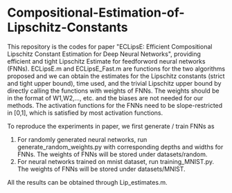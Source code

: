 # Compositional-Estimation-of-Lipschitz-Constants
This repository is the codes for paper "ECLipsE: Efficient Compositional Lipschitz Constant Estimation for Deep Neural Networks", providing efficient and tight Lipschitz Estimate for feedforword neural networks (FNNs). ECLipsE.m and ECLipsE_Fast.m are functions for the two algorithms proposed and we can obtain the estimates for the Lipschitz constants (strict and tight upper bound), time used, and the trivial Lipschitz upper bound by directly calling the functions with weights of FNNs. The weights should be in the format of W1,W2,..., etc. and the biases are not needed for our methods. The activation functions for the FNNs need to be slope-restricted in [0,1], which is satisfied by most activation functions.

To reproduce the experiments in paper, we first generate / train FNNs as
1. For randomly generated neural networks, run generate_random_weights.py with corresponding depths and widths for FNNs. The weights of FNNs will be stored under datasets/random.
2. For neural networks trained on mnist dataset, run training_MNIST.py. The weights of FNNs will be stored under datasets/MNIST.
   
All the results can be obtained through Lip_estimates.m.
